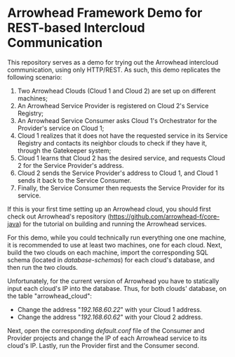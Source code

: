 # Arrowhead Framework Demo for REST-based Intercloud Communication

This repository serves as a demo for trying out the Arrowhead intercloud communication, using only HTTP/REST.
As such, this demo replicates the following scenario:
1. Two Arrowhead Clouds (Cloud 1 and Cloud 2) are set up on different machines;
2. An Arrowhead Service Provider is registered on Cloud 2's Service Registry;
3. An Arrowhead Service Consumer asks Cloud 1's Orchestrator for the Provider's service on Cloud 1;
4. Cloud 1 realizes that it does not have the requested service in its Service Registry and contacts its neighbor clouds to check if they have it, through the Gatekeeper system;
5. Cloud 1 learns that Cloud 2 has the desired service, and requests Cloud 2 for the Service Provider's address.
6. Cloud 2 sends the Service Provider's address to Cloud 1, and Cloud 1 sends it back to the Service Consumer.
7. Finally, the Service Consumer then requests the Service Provider for its service.

If this is your first time setting up an Arrowhead cloud, you should first check out Arrowhead's repository (https://github.com/arrowhead-f/core-java) for the tutorial on building and running the Arrowhead services.

For this demo, while you could technically run everything one one machine, it is recommended to use at least two machines, one for each cloud. Next, build the two clouds on each machine, import the corresponding SQL schema (located in _database-schemas_) for each cloud's database, and then run the two clouds.

Unfortunately, for the current version of Arrowhead you have to statically input each cloud's IP into the database. Thus, for both clouds' database, on the table "arrowhead_cloud":
 * Change the address "_192.168.60.22_" with your Cloud 1 address.
 * Change the address "_192.168.60.62_" with your Cloud 2 address.

Next, open the corresponding _default.conf_ file of the Consumer and Provider projects and change the IP of each Arrowhead service to its cloud's IP. Lastly, run the Provider first and the Consumer second.
